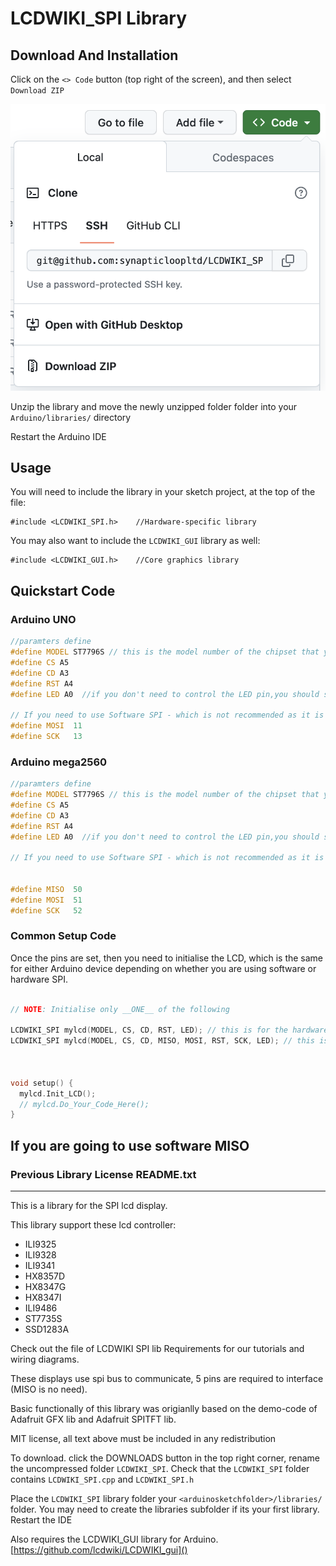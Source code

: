 # LCDWIKI_SPI Library



## Download And Installation

Click on the `<> Code` button (top right of the screen), and then select `Download ZIP`

![Downloading the code](/Document/images/arduino-download-library.png)

Unzip the library and move the newly unzipped folder folder into your `Arduino/libraries/` directory

Restart the Arduino IDE

## Usage
You will need to include the library in your sketch project, at the top of the file:

```
#include <LCDWIKI_SPI.h>    //Hardware-specific library
```

You may also want to include the `LCDWIKI_GUI` library as well:

```
#include <LCDWIKI_GUI.h>    //Core graphics library
```

## Quickstart Code

### Arduino UNO
```c++
//paramters define
#define MODEL ST7796S // this is the model number of the chipset that you are using
#define CS A5
#define CD A3
#define RST A4
#define LED A0  //if you don't need to control the LED pin,you should set it to -1 and set it to 3.3V

// If you need to use Software SPI - which is not recommended as it is much slower - you will need to set the MOSI and SCK pins as well
#define MOSI  11
#define SCK   13
```

### Arduino mega2560

```c++
//paramters define
#define MODEL ST7796S // this is the model number of the chipset that you are using
#define CS A5
#define CD A3
#define RST A4
#define LED A0  //if you don't need to control the LED pin,you should set it to -1 and set it to 3.3V

// If you need to use Software SPI - which is not recommended as it is much slower - you will need to set the MOSI and SCK pins as well


#define MISO  50
#define MOSI  51
#define SCK   52

```

### Common Setup Code

Once the pins are set, then you need to initialise the LCD, which is the same for either Arduino device depending on whether you are using software or hardware SPI.

```c++

// NOTE: Initialise only __ONE__ of the following

LCDWIKI_SPI mylcd(MODEL, CS, CD, RST, LED); // this is for the hardware SPI
LCDWIKI_SPI mylcd(MODEL, CS, CD, MISO, MOSI, RST, SCK, LED); // this is for the software SPI



void setup() {
  mylcd.Init_LCD();
  // mylcd.Do_Your_Code_Here();
}

```

If you are going to use software MISO
---

### Previous Library License README.txt

--- 

This is a library for the SPI lcd display.

This library support these lcd controller:

- ILI9325 
- ILI9328 
- ILI9341 
- HX8357D 
- HX8347G 
- HX8347I 
- ILI9486 
- ST7735S 
- SSD1283A

Check out the file of LCDWIKI SPI lib Requirements for our tutorials and wiring diagrams.

These displays use spi bus to communicate, 5 pins are required to interface (MISO is no need).

Basic functionally of this library was origianlly based on the demo-code of Adafruit GFX lib and Adafruit SPITFT lib.  

MIT license, all text above must be included in any redistribution

To download. click the DOWNLOADS button in the top right corner, rename the uncompressed folder `LCDWIKI_SPI`. Check that the `LCDWIKI_SPI` folder contains `LCDWIKI_SPI.cpp` and `LCDWIKI_SPI.h`

Place the `LCDWIKI_SPI` library folder your `<arduinosketchfolder>/libraries/` folder. You may need to create the libraries subfolder if its your first library. Restart the IDE

Also requires the LCDWIKI_GUI library for Arduino. 
[https://github.com/lcdwiki/LCDWIKI_gui]()
